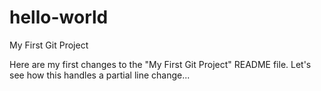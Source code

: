 # hello-world
My First Git Project

Here are my first changes to the "My First Git Project" README file. 
Let's see how this handles a partial line change...
